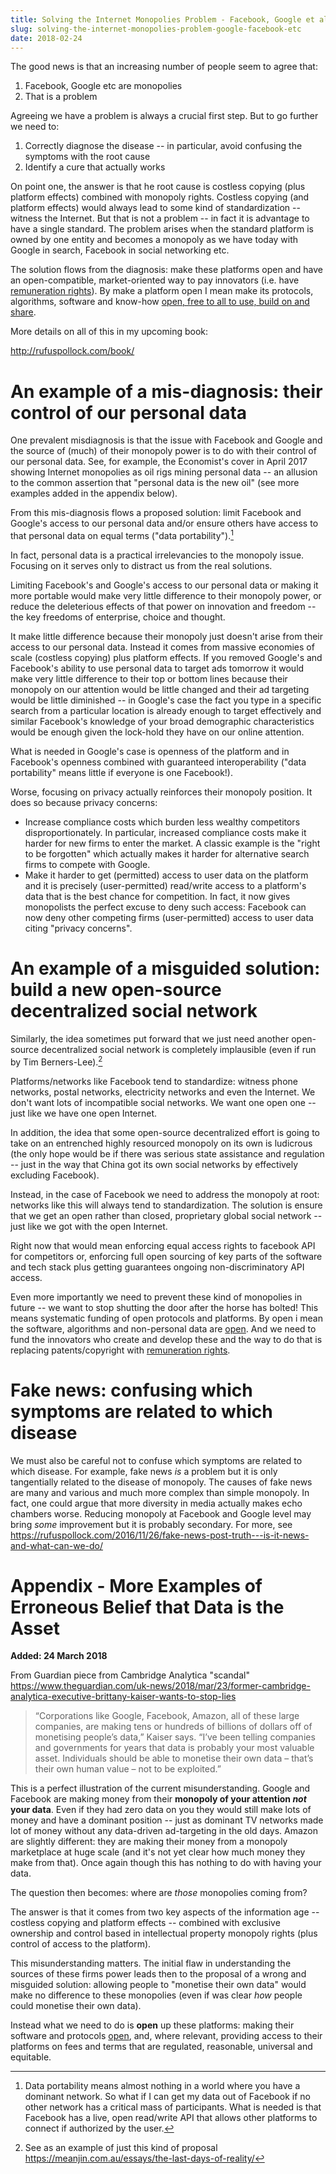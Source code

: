 ```yaml
---
title: Solving the Internet Monopolies Problem - Facebook, Google et al
slug: solving-the-internet-monopolies-problem-google-facebook-etc
date: 2018-02-24
---
```


The good news is that an increasing number of people seem to agree that:

1. Facebook, Google etc are monopolies
2. That is a problem

Agreeing we have a problem is always a crucial first step. But to go further we need to:

1. Correctly diagnose the disease -- in particular, avoid confusing the symptoms with the root cause
2. Identify a cure that actually works

On point one, the answer is that he root cause is costless copying (plus platform effects) combined with monopoly rights. Costless copying (and platform effects) would always lead to some kind of standardization -- witness the Internet. But that is not a problem -- in fact it is advantage to have a single standard. The problem arises when the standard platform is owned by one entity and becomes a monopoly as we have today with Google in search, Facebook in social networking etc.

The solution flows from the diagnosis: make these platforms open and have an open-compatible, market-oriented way to pay innovators (i.e. have [remuneration rights][]). By make a platform open I mean make its protocols, algorithms, software and know-how [open, free to all to use, build on and share][open].

[open]: https://opendefinition.org/

More details on all of this in my upcoming book:

http://rufuspollock.com/book/
# An example of a mis-diagnosis: their control of our personal data

One prevalent misdiagnosis is that the issue with Facebook and Google and the source of (much) of their monopoly power is to do with their control of our personal data. See, for example, the Economist's cover in April 2017 showing Internet monopolies as oil rigs mining personal data -- an allusion to the common assertion that "personal data is the new oil" (see more examples added in the appendix below).

From this mis-diagnosis flows a proposed solution: limit Facebook and Google's access to our personal data and/or ensure others have access to that personal data on equal terms ("data portability").[^data-portability]

[^data-portability]: Data portability means almost nothing in a world where you have a dominant network. So what if I can get my data out of Facebook if no other network has a critical mass of participants. What is needed is that Facebook has a live, open read/write API that allows other platforms to connect if authorized by the user.

In fact, personal data is a practical irrelevancies to the monopoly issue. Focusing on it serves only to distract us from the real solutions.

Limiting Facebook's and Google's access to our personal data or making it more portable would make very little difference to their monopoly power, or reduce the deleterious effects of that power on innovation and freedom -- the key freedoms of enterprise, choice and thought.

It make little difference because their monopoly just doesn't arise from their access to our personal data. Instead it comes from massive economies of scale (costless copying) plus platform effects. If you removed Google's and Facebook's ability to use personal data to target ads tomorrow it would make very little difference to their top or bottom lines because their monopoly on our attention would be little changed and their ad targeting would be little diminished -- in Google's case the fact you type in a specific search from a particular location is already enough to target effectively and similar Facebook's knowledge of your broad demographic characteristics would be enough given the lock-hold they have on our online attention.

What is needed in Google's case is openness of the platform and in Facebook's openness combined with guaranteed interoperability ("data portability" means little if everyone is one Facebook!).

Worse, focusing on privacy actually reinforces their monopoly position. It does so because privacy concerns:

- Increase compliance costs which burden less wealthy competitors disproportionately. In particular, increased compliance costs make it harder for new firms to enter the market. A classic example is the "right to be forgotten" which actually makes it harder for alternative search firms to compete with Google.
- Make it harder to get (permitted) access to user data on the platform and it is precisely (user-permitted) read/write access to a platform's data that is the best chance for competition. In fact, it now gives monopolists the perfect excuse to deny such access: Facebook can now deny other competing firms (user-permitted) access to user data citing "privacy concerns".

# An example of a misguided solution: build a new open-source decentralized social network

Similarly, the idea sometimes put forward that we just need another open-source decentralized social network is completely implausible (even if run by Tim Berners-Lee).[^2]

Platforms/networks like Facebook tend to standardize: witness phone networks, postal networks, electricity networks and even the Internet. We don't want lots of incompatible social networks. We want one open one -- just like we have one open Internet.

In addition, the idea that some open-source decentralized effort is going to take on an entrenched highly resourced monopoly on its own is ludicrous (the only hope would be if there was serious state assistance and regulation -- just in the way that China got its own social networks by effectively excluding Facebook).

Instead, in the case of Facebook we need to address the monopoly at root: networks like this will always tend to standardization. The solution is ensure that we get an open rather than closed, proprietary global social network -- just like we got with the open Internet.

Right now that would mean enforcing equal access rights to facebook API for competitors or, enforcing full open sourcing of key parts of the software and tech stack plus getting guarantees ongoing non-discriminatory API access.

Even more importantly we need to prevent these kind of monopolies in future -- we want to stop shutting the door after the horse has bolted! This means systematic funding of open protocols and platforms. By open i mean the software, algorithms and non-personal data are [open][]. And we need to fund the innovators who create and develop these and the way to do that is replacing patents/copyright with [remuneration rights][].

[remuneration rights]: /book/#remuneration-rights

# Fake news: confusing which symptoms are related to which disease

We must also be careful not to confuse which symptoms are related to which disease. For example, fake news *is* a problem but it is only tangentially related to the disease of monopoly. The causes of fake news are many and various and much more complex than simple monopoly. In fact, one could argue that more diversity in media actually makes echo chambers worse. Reducing monopoly at Facebook and Google level may bring *some* improvement but it is probably secondary. For more, see https://rufuspollock.com/2016/11/26/fake-news-post-truth---is-it-news-and-what-can-we-do/

[^2]: See as an example of just this kind of proposal https://meanjin.com.au/essays/the-last-days-of-reality/

# Appendix - More Examples of Erroneous Belief that Data is the Asset

**Added: 24 March 2018**

From Guardian piece from Cambridge Analytica "scandal" https://www.theguardian.com/uk-news/2018/mar/23/former-cambridge-analytica-executive-brittany-kaiser-wants-to-stop-lies

> “Corporations like Google, Facebook, Amazon, all of these large companies, are making tens or hundreds of billions of dollars off of monetising people’s data,” Kaiser says. “I’ve been telling companies and governments for years that data is probably your most valuable asset. Individuals should be able to monetise their own data – that’s their own human value – not to be exploited.”

This is a perfect illustration of the current misunderstanding. Google and Facebook are making money from their **monopoly of your attention *not* your data**. Even if they had zero data on you they would still make lots of money and have a dominant position -- just as dominant TV networks made lot of money without any data-driven ad-targeting in the old days. Amazon are slightly different: they are making their money from a monopoly marketplace at huge scale (and it's not yet clear how much money they make from that). Once again though this has nothing to do with having your data.

The question then becomes: where are *those* monopolies coming from?

The answer is that it comes from two key aspects of the information age -- costless copying and platform effects -- combined with exclusive ownership and control based in intellectual property monopoly rights (plus control of access to the platform).

This misunderstanding matters. The initial flaw in understanding the sources of these firms power leads then to the proposal of a wrong and misguided solution: allowing people to "monetise their own data" would make no difference to these monopolies (even if was clear *how* people could monetise their own data).

Instead what we need to do is **open** up these platforms: making their software and protocols [open][open], and, where relevant, providing access to their platforms on fees and terms that are regulated, reasonable, universal and equitable.

